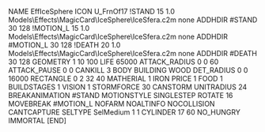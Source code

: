 NAME EffIceSphere
ICON U_FrnOf17
!STAND           15 1.0 Models\Effects\MagicCard\IceSphere\IceSfera.c2m none
ADDHDIR #STAND 30 128
!MOTION_L          15 1.0 Models\Effects\MagicCard\IceSphere\IceSfera.c2m none
ADDHDIR #MOTION_L 30 128
!DEATH         20 1.0 Models\Effects\MagicCard\IceSphere\IceSfera.c2m none
ADDHDIR #DEATH 30 128
GEOMETRY 1 10 100
LIFE     65000
ATTACK_RADIUS 0 0 60
ATTACK_PAUSE 0 0
CANKILL 3 BODY BUILDING WOOD 
DET_RADIUS 0 0 16000
RECTANGLE 0 2 32 40
MATHERIAL 1 IRON
PRICE 1 FOOD 1
BUILDSTAGES 1
VISION 1
STORMFORCE 30
CANSTORM
UNITRADIUS 24
BREAKANIMATION #STAND
MOTIONSTYLE SINGLESTEP
ROTATE 16
MOVEBREAK #MOTION_L
NOFARM
NOALTINFO
NOCOLLISION
CANTCAPTURE
SELTYPE SelMedium 1 1
CYLINDER 17 60
NO_HUNGRY
IMMORTAL
[END]
